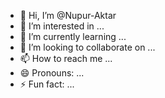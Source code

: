 - 👋 Hi, I’m @Nupur-Aktar
- 👀 I’m interested in ...
- 🌱 I’m currently learning ...
- 💞️ I’m looking to collaborate on ...
- 📫 How to reach me ...
- 😄 Pronouns: ...
- ⚡ Fun fact: ...

<!---
Nupur-Aktar/Nupur-Aktar is a ✨ special ✨ repository because its `README.md` (this file) appears on your GitHub profile.
You can click the Preview link to take a look at your changes.
--->

